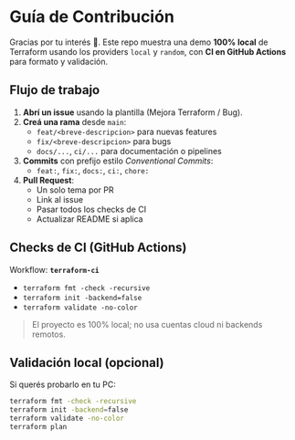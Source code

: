 # Guía de Contribución

Gracias por tu interés 🙌. Este repo muestra una demo **100% local** de Terraform usando los providers `local` y `random`, con **CI en GitHub Actions** para formato y validación.

## Flujo de trabajo
1. **Abrí un issue** usando la plantilla (Mejora Terraform / Bug).
2. **Creá una rama** desde `main`:
   - `feat/<breve-descripcion>` para nuevas features
   - `fix/<breve-descripcion>` para bugs
   - `docs/...`, `ci/...` para documentación o pipelines
3. **Commits** con prefijo estilo *Conventional Commits*:
   - `feat:`, `fix:`, `docs:`, `ci:`, `chore:`
4. **Pull Request**:
   - Un solo tema por PR
   - Link al issue
   - Pasar todos los checks de CI
   - Actualizar README si aplica

## Checks de CI (GitHub Actions)
Workflow: **`terraform-ci`**
- `terraform fmt -check -recursive`
- `terraform init -backend=false`
- `terraform validate -no-color`

> El proyecto es 100% local; no usa cuentas cloud ni backends remotos.

## Validación local (opcional)
Si querés probarlo en tu PC:
```bash
terraform fmt -check -recursive
terraform init -backend=false
terraform validate -no-color
terraform plan
